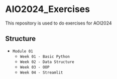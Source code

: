 # AIO2024_Exercises
This repository is used to do exercises for AOI2024

## Structure
- `Module 01`
  - `Week 01 - Basic Python`
  - `Week 02 - Data Structure`
  - `Week 03 - OOP`
  - `Week 04 - Streamlit`
